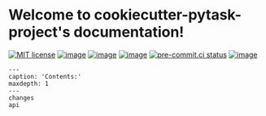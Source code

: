 # Welcome to cookiecutter-pytask-project's documentation!

[![MIT license](https://img.shields.io/github/license/pytask-dev/cookiecutter-pytask-project)](https://github.com/pytask-dev/cookiecutter-pytask-project)
[![image](https://readthedocs.org/projects/cookiecutter-pytask-project/badge/?version=latest)](https://cookiecutter-pytask-project.readthedocs.io/en/latest)
[![image](https://img.shields.io/github/workflow/status/pytask-dev/cookiecutter-pytask-project/main/main)](https://github.com/pytask-dev/cookiecutter-pytask-project/actions?query=branch%3Amain)
[![image](https://codecov.io/gh/pytask-dev/cookiecutter-pytask-project/branch/main/graph/badge.svg)](https://codecov.io/gh/pytask-dev/cookiecutter-pytask-project)
[![pre-commit.ci status](https://results.pre-commit.ci/badge/github/pytask-dev/cookiecutter-pytask-project/main.svg)](https://results.pre-commit.ci/latest/github/pytask-dev/cookiecutter-pytask-project/main)
[![image](https://img.shields.io/badge/code%20style-black-000000.svg)](https://github.com/psf/black)

```{toctree}
---
caption: 'Contents:'
maxdepth: 1
---
changes
api
```
